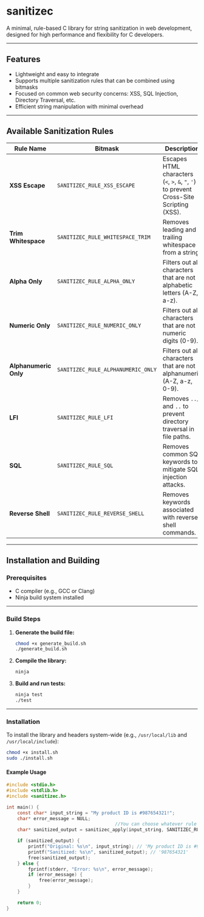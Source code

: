 # sanitizec

A minimal, rule-based C library for string sanitization in web development, designed for high performance and flexibility for C developers.

---

## Features

- Lightweight and easy to integrate
- Supports multiple sanitization rules that can be combined using bitmasks
- Focused on common web security concerns: XSS, SQL Injection, Directory Traversal, etc.
- Efficient string manipulation with minimal overhead

---

## Available Sanitization Rules

| Rule Name           | Bitmask                      | Description                                                                                  | Example                                   |
|---------------------|------------------------------|----------------------------------------------------------------------------------------------|-------------------------------------------|
| **XSS Escape**      | `SANITIZEC_RULE_XSS_ESCAPE`  | Escapes HTML characters (`<`, `>`, `&`, `"`, `'`) to prevent Cross-Site Scripting (XSS).     | `"<script>alert('xss');</script>"` → `"&lt;script&gt;alert(&#39;xss&#39;);&lt;/script&gt;"` |
| **Trim Whitespace**  | `SANITIZEC_RULE_WHITESPACE_TRIM` | Removes leading and trailing whitespace from a string.                                       | `"  Hello World  "` → `"Hello World"`    |
| **Alpha Only**       | `SANITIZEC_RULE_ALPHA_ONLY`  | Filters out all characters that are not alphabetic letters (A-Z, a-z).                        | `"User-123_Name"` → `"UserName"`          |
| **Numeric Only**     | `SANITIZEC_RULE_NUMERIC_ONLY`| Filters out all characters that are not numeric digits (0-9).                                | `"Price: $12.50"` → `"1250"`              |
| **Alphanumeric Only**| `SANITIZEC_RULE_ALPHANUMERIC_ONLY` | Filters out all characters that are not alphanumeric (A-Z, a-z, 0-9).                        | `"User-Name: JohnDoe_123!"` → `"UserNameJohnDoe123"` |
| **LFI**              | `SANITIZEC_RULE_LFI`         | Removes `../` and `..` to prevent directory traversal in file paths.                         | `"../../etc/passwd"` → `"/etc/passwd"`   |
| **SQL**              | `SANITIZEC_RULE_SQL`         | Removes common SQL keywords to mitigate SQL injection attacks.                               | `"1 OR 1=1; --"` → `"1 OR ; --"`          |
| **Reverse Shell**    | `SANITIZEC_RULE_REVERSE_SHELL`| Removes keywords associated with reverse shell commands.                                    | `"; nc 127.0.0.1 4444 -e /bin/sh"` → `";  4444 -e bin"` |

---

## Installation and Building

### Prerequisites

- C compiler (e.g., GCC or Clang)
- Ninja build system installed

---

### Build Steps

1. **Generate the build file:**

    ```sh
    chmod +x generate_build.sh
    ./generate_build.sh
    ```

2. **Compile the library:**

    ```sh
    ninja
    ```

3. **Build and run tests:**

    ```sh
    ninja test
    ./test
    ```

---

### Installation

To install the library and headers system-wide (e.g., `/usr/local/lib` and `/usr/local/include`):

```sh
chmod +x install.sh
sudo ./install.sh

```


#### Example Usage

``` c
#include <stdio.h>
#include <stdlib.h>
#include <sanitizec.h>

int main() {
    const char* input_string = "My product ID is #987654321!";
    char* error_message = NULL;
                                        //You can choose whatever rule you want here:
    char* sanitized_output = sanitizec_apply(input_string, SANITIZEC_RULE_NUMERIC_ONLY, &error_message);

    if (sanitized_output) {
        printf("Original: %s\n", input_string); // 'My product ID is #987654321!'
        printf("Sanitized: %s\n", sanitized_output); // '987654321'
        free(sanitized_output); 
    } else {
        fprintf(stderr, "Error: %s\n", error_message);
        if (error_message) {
            free(error_message);
        }
    }

    return 0;
}

```

